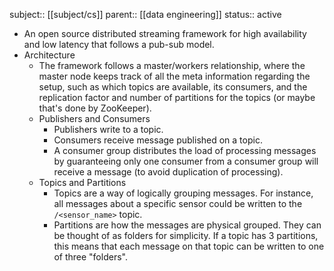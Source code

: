 subject:: [[subject/cs]] 
parent:: [[data engineering]]
status:: active

- An open source distributed streaming framework for high availability and low latency that follows a pub-sub model.
- Architecture
	- The framework follows a master/workers relationship, where the master node keeps track of all the meta information regarding the setup, such as which topics are available, its consumers, and the replication factor and number of partitions for the topics (or maybe that's done by ZooKeeper).
	- Publishers and Consumers
		- Publishers write to a topic.
		- Consumers receive message published on a topic.
		- A consumer group distributes the load of processing messages by guaranteeing only one consumer from a consumer group will receive a message (to avoid duplication of processing).
	- Topics and Partitions
		- Topics are a way of logically grouping messages. For instance, all messages about a specific sensor could be written to the `/<sensor_name>` topic.
		- Partitions are how the messages are physical grouped. They can be thought of as folders for simplicity. If a topic has 3 partitions, this means that each message on that topic can be written to one of three "folders".